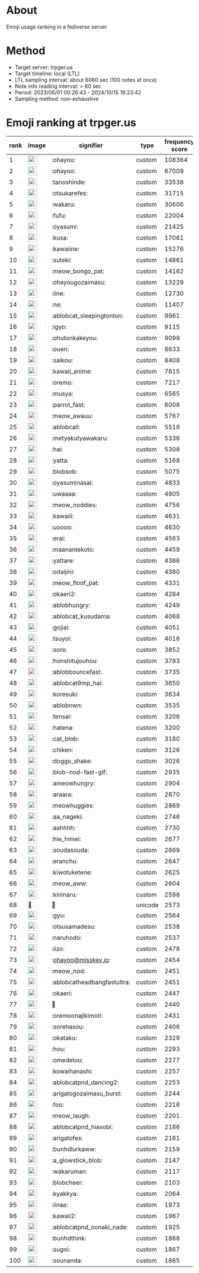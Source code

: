# About
Emoji usage ranking in a fediverse server

# Method
- Target server: trpger.us
- Target timeline: local (LTL)
- LTL sampling interval: about 6060 sec (100 notes at once)
- Note info reading interval: > 60 sec
- Period: 2023/06/01 00:26:43 - 2024/10/15 19:23:42 
- Sampling method: non-exhaustive

# Emoji ranking at trpger.us

|rank|image|signifier|type|frequency score|
|----|----|----|----|----|
|1|<img height="24" src="https://trpger.us/emoji/ohayou.webp">|:ohayou:|custom|108364|
|2|<img height="24" src="https://trpger.us/emoji/ohayoo.webp">|:ohayoo:|custom|67009|
|3|<img height="24" src="https://trpger.us/emoji/tanoshinde.webp">|:tanoshinde:|custom|33538|
|4|<img height="24" src="https://trpger.us/emoji/otsukarefes.webp">|:otsukarefes:|custom|31715|
|5|<img height="24" src="https://trpger.us/emoji/wakaru.webp">|:wakaru:|custom|30606|
|6|<img height="24" src="https://trpger.us/emoji/fufu.webp">|:fufu:|custom|22004|
|7|<img height="24" src="https://trpger.us/emoji/oyasumi.webp">|:oyasumi:|custom|21425|
|8|<img height="24" src="https://trpger.us/emoji/kusa.webp">|:kusa:|custom|17061|
|9|<img height="24" src="https://trpger.us/emoji/kawaiine.webp">|:kawaiine:|custom|15276|
|10|<img height="24" src="https://trpger.us/emoji/suteki.webp">|:suteki:|custom|14861|
|11|<img height="24" src="https://trpger.us/emoji/meow_bongo_pat.webp">|:meow_bongo_pat:|custom|14162|
|12|<img height="24" src="https://trpger.us/emoji/ohayougozaimasu.webp">|:ohayougozaimasu:|custom|13229|
|13|<img height="24" src="https://trpger.us/emoji/iine.webp">|:iine:|custom|12730|
|14|<img height="24" src="https://trpger.us/emoji/ne.webp">|:ne:|custom|11407|
|15|<img height="24" src="https://trpger.us/emoji/ablobcat_sleepingtonton.webp">|:ablobcat_sleepingtonton:|custom|9961|
|16|<img height="24" src="https://trpger.us/emoji/igyo.webp">|:igyo:|custom|9115|
|17|<img height="24" src="https://trpger.us/emoji/ohutonkakeyou.webp">|:ohutonkakeyou:|custom|9099|
|18|<img height="24" src="https://trpger.us/emoji/ouen.webp">|:ouen:|custom|8633|
|19|<img height="24" src="https://trpger.us/emoji/saikou.webp">|:saikou:|custom|8408|
|20|<img height="24" src="https://trpger.us/emoji/kawaii_anime.webp">|:kawaii_anime:|custom|7615|
|21|<img height="24" src="https://trpger.us/emoji/oremo.webp">|:oremo:|custom|7217|
|22|<img height="24" src="https://trpger.us/emoji/musya.webp">|:musya:|custom|6565|
|23|<img height="24" src="https://trpger.us/emoji/parrot_fast.webp">|:parrot_fast:|custom|6008|
|24|<img height="24" src="https://trpger.us/emoji/meow_awauu.webp">|:meow_awauu:|custom|5767|
|25|<img height="24" src="https://trpger.us/emoji/ablobcall.webp">|:ablobcall:|custom|5518|
|26|<img height="24" src="https://trpger.us/emoji/metyakutyawakaru.webp">|:metyakutyawakaru:|custom|5336|
|27|<img height="24" src="https://trpger.us/emoji/hai.webp">|:hai:|custom|5308|
|28|<img height="24" src="https://trpger.us/emoji/yatta.webp">|:yatta:|custom|5168|
|29|<img height="24" src="https://trpger.us/emoji/blobsob.webp">|:blobsob:|custom|5075|
|30|<img height="24" src="https://trpger.us/emoji/oyasuminasai.webp">|:oyasuminasai:|custom|4833|
|31|<img height="24" src="https://trpger.us/emoji/uwaaaa.webp">|:uwaaaa:|custom|4805|
|32|<img height="24" src="https://trpger.us/emoji/meow_noddies.webp">|:meow_noddies:|custom|4756|
|33|<img height="24" src="https://trpger.us/emoji/kawaiii.webp">|:kawaiii:|custom|4631|
|34|<img height="24" src="https://trpger.us/emoji/uoooo.webp">|:uoooo:|custom|4630|
|35|<img height="24" src="https://trpger.us/emoji/erai.webp">|:erai:|custom|4563|
|36|<img height="24" src="https://trpger.us/emoji/maanantekoto.webp">|:maanantekoto:|custom|4459|
|37|<img height="24" src="https://trpger.us/emoji/yattare.webp">|:yattare:|custom|4386|
|38|<img height="24" src="https://trpger.us/emoji/odaijini.webp">|:odaijini:|custom|4380|
|39|<img height="24" src="https://trpger.us/emoji/meow_floof_pat.webp">|:meow_floof_pat:|custom|4331|
|40|<img height="24" src="https://trpger.us/emoji/okaeri2.webp">|:okaeri2:|custom|4284|
|41|<img height="24" src="https://trpger.us/emoji/ablobhungry.webp">|:ablobhungry:|custom|4249|
|42|<img height="24" src="https://trpger.us/emoji/ablobcat_kusudama.webp">|:ablobcat_kusudama:|custom|4068|
|43|<img height="24" src="https://trpger.us/emoji/gojiai.webp">|:gojiai:|custom|4051|
|44|<img height="24" src="https://trpger.us/emoji/tsuyoi.webp">|:tsuyoi:|custom|4016|
|45|<img height="24" src="https://trpger.us/emoji/sore.webp">|:sore:|custom|3852|
|46|<img height="24" src="https://trpger.us/emoji/honshitujouhou.webp">|:honshitujouhou:|custom|3783|
|47|<img height="24" src="https://trpger.us/emoji/ablobbouncefast.webp">|:ablobbouncefast:|custom|3735|
|48|<img height="24" src="https://trpger.us/emoji/ablobcat9mp_hai.webp">|:ablobcat9mp_hai:|custom|3650|
|49|<img height="24" src="https://trpger.us/emoji/koresuki.webp">|:koresuki:|custom|3634|
|50|<img height="24" src="https://trpger.us/emoji/ablobnwn.webp">|:ablobnwn:|custom|3535|
|51|<img height="24" src="https://trpger.us/emoji/tensai.webp">|:tensai:|custom|3206|
|52|<img height="24" src="https://trpger.us/emoji/hatena.webp">|:hatena:|custom|3200|
|53|<img height="24" src="https://trpger.us/emoji/cat_blob.webp">|:cat_blob:|custom|3180|
|54|<img height="24" src="https://trpger.us/emoji/chiken.webp">|:chiken:|custom|3126|
|55|<img height="24" src="https://trpger.us/emoji/doggo_shake.webp">|:doggo_shake:|custom|3026|
|56|<img height="24" src="https://trpger.us/emoji/blob-nod-fast-gif.webp">|:blob-nod-fast-gif:|custom|2935|
|57|<img height="24" src="https://trpger.us/emoji/ameowhungry.webp">|:ameowhungry:|custom|2904|
|58|<img height="24" src="https://trpger.us/emoji/araara.webp">|:araara:|custom|2870|
|59|<img height="24" src="https://trpger.us/emoji/meowhuggies.webp">|:meowhuggies:|custom|2869|
|60|<img height="24" src="https://trpger.us/emoji/aa_nageki.webp">|:aa_nageki:|custom|2746|
|61|<img height="24" src="https://trpger.us/emoji/aahhhh.webp">|:aahhhh:|custom|2730|
|62|<img height="24" src="https://trpger.us/emoji/hie_himei.webp">|:hie_himei:|custom|2677|
|63|<img height="24" src="https://trpger.us/emoji/soudasouda.webp">|:soudasouda:|custom|2669|
|64|<img height="24" src="https://trpger.us/emoji/eranchu.webp">|:eranchu:|custom|2647|
|65|<img height="24" src="https://trpger.us/emoji/kiwotuketene.webp">|:kiwotuketene:|custom|2625|
|66|<img height="24" src="https://trpger.us/emoji/meow_aww.webp">|:meow_aww:|custom|2604|
|67|<img height="24" src="https://trpger.us/emoji/kininaru.webp">|:kininaru:|custom|2598|
|68|🍮|🍮|unicode|2573|
|69|<img height="24" src="https://trpger.us/emoji/gyu.webp">|:gyu:|custom|2564|
|70|<img height="24" src="https://trpger.us/emoji/otsusamadesu.webp">|:otsusamadesu:|custom|2538|
|71|<img height="24" src="https://trpger.us/emoji/naruhodo.webp">|:naruhodo:|custom|2537|
|72|<img height="24" src="https://trpger.us/emoji/iizo.webp">|:iizo:|custom|2478|
|73|<img height="24" src="https://trpger.us/emoji/ohayoo.webp">|:ohayoo@misskey.io:|custom|2454|
|74|<img height="24" src="https://trpger.us/emoji/meow_nod.webp">|:meow_nod:|custom|2451|
|75|<img height="24" src="https://trpger.us/emoji/ablobcatheadbangfastultra.webp">|:ablobcatheadbangfastultra:|custom|2451|
|76|<img height="24" src="https://trpger.us/emoji/okaeri.webp">|:okaeri:|custom|2447|
|77|<img height="24" src="https://trpger.us/emoji/birthday.webp">|:birthday:|custom|2440|
|78|<img height="24" src="https://trpger.us/emoji/oremoonajikimoti.webp">|:oremoonajikimoti:|custom|2431|
|79|<img height="24" src="https://trpger.us/emoji/sorehasou.webp">|:sorehasou:|custom|2406|
|80|<img height="24" src="https://trpger.us/emoji/okataku.webp">|:okataku:|custom|2329|
|81|<img height="24" src="https://trpger.us/emoji/hou.webp">|:hou:|custom|2293|
|82|<img height="24" src="https://trpger.us/emoji/omedetou.webp">|:omedetou:|custom|2277|
|83|<img height="24" src="https://trpger.us/emoji/kowaihanashi.webp">|:kowaihanashi:|custom|2257|
|84|<img height="24" src="https://trpger.us/emoji/ablobcatpnd_dancing2.webp">|:ablobcatpnd_dancing2:|custom|2253|
|85|<img height="24" src="https://trpger.us/emoji/arigatogozaimasu_burst.webp">|:arigatogozaimasu_burst:|custom|2244|
|86|<img height="24" src="https://trpger.us/emoji/foo.webp">|:foo:|custom|2216|
|87|<img height="24" src="https://trpger.us/emoji/meow_laugh.webp">|:meow_laugh:|custom|2201|
|88|<img height="24" src="https://trpger.us/emoji/ablobcatpnd_hiasobi.webp">|:ablobcatpnd_hiasobi:|custom|2186|
|89|<img height="24" src="https://trpger.us/emoji/arigatofes.webp">|:arigatofes:|custom|2161|
|90|<img height="24" src="https://trpger.us/emoji/bunhdlurkaww.webp">|:bunhdlurkaww:|custom|2159|
|91|<img height="24" src="https://trpger.us/emoji/a_glowstick_blob.webp">|:a_glowstick_blob:|custom|2147|
|92|<img height="24" src="https://trpger.us/emoji/wakaruman.webp">|:wakaruman:|custom|2117|
|93|<img height="24" src="https://trpger.us/emoji/blobcheer.webp">|:blobcheer:|custom|2103|
|94|<img height="24" src="https://trpger.us/emoji/kyakkya.webp">|:kyakkya:|custom|2064|
|95|<img height="24" src="https://trpger.us/emoji/iinaa.webp">|:iinaa:|custom|1973|
|96|<img height="24" src="https://trpger.us/emoji/kawaii2.webp">|:kawaii2:|custom|1967|
|97|<img height="24" src="https://trpger.us/emoji/ablobcatpnd_oonaki_nade.webp">|:ablobcatpnd_oonaki_nade:|custom|1925|
|98|<img height="24" src="https://trpger.us/emoji/bunhdthink.webp">|:bunhdthink:|custom|1868|
|99|<img height="24" src="https://trpger.us/emoji/sugoi.webp">|:sugoi:|custom|1867|
|100|<img height="24" src="https://trpger.us/emoji/sounanda.webp">|:sounanda:|custom|1865|
